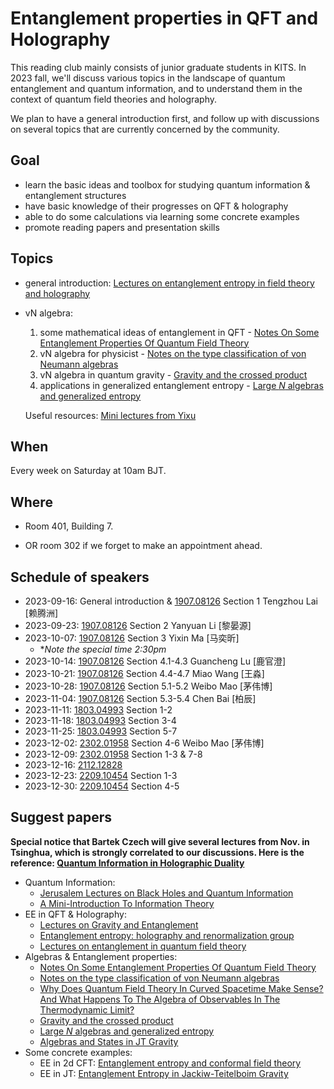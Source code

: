# Entanglement properties in QFT and Holography

This reading club mainly consists of junior graduate students in KITS. In 2023 fall, we'll discuss various topics in the landscape of quantum entanglement and quantum information, and to understand them in the context of quantum field theories and holography.

We plan to have a general introduction first, and follow up with discussions on several topics that are currently concerned by the community.




## Goal

- learn the basic ideas and toolbox for studying quantum information & entanglement structures
- have basic knowledge of their progresses on QFT & holography
- able to do some calculations via learning some concrete examples 
- promote reading papers and presentation skills



## Topics

- general introduction: [Lectures on entanglement entropy in field theory and
  holography](https://arxiv.org/abs/1907.08126) 

- vN algebra:

  1. some mathematical ideas of entanglement in QFT - [Notes On Some Entanglement Properties Of Quantum Field Theory](https://arxiv.org/abs/1803.04993) 
  2. vN algebra for physicist - [Notes on the type classification of von Neumann algebras](https://arxiv.org/abs/2302.01958) 
  3. vN algebra in quantum gravity - [Gravity and the crossed product](https://arxiv.org/abs/2112.12828) 
  4. applications in generalized entanglement entropy - [Large *N* algebras and generalized entropy](https://arxiv.org/abs/2209.10454) 

  Useful resources: [Mini lectures from Yixu](https://space.bilibili.com/1881237721/channel/collectiondetail?sid=1184790) 




## When

Every week on Saturday at 10am BJT.




## Where

- Room 401, Building 7.

- OR room 302 if we forget to make an appointment ahead.

  


## Schedule of speakers

- 2023-09-16: General introduction & [1907.08126](https://arxiv.org/abs/1907.08126) Section 1 Tengzhou Lai [赖腾洲]
- 2023-09-23: [1907.08126](https://arxiv.org/abs/1907.08126) Section 2 Yanyuan Li [黎晏源]
- 2023-10-07: [1907.08126](https://arxiv.org/abs/1907.08126) Section 3 Yixin Ma [马奕昕]
  - **Note the special time 2:30pm*
- 2023-10-14: [1907.08126](https://arxiv.org/abs/1907.08126) Section 4.1-4.3 Guancheng Lu [鹿官澄]
- 2023-10-21: [1907.08126](https://arxiv.org/abs/1907.08126) Section 4.4-4.7 Miao Wang [王淼]
- 2023-10-28: [1907.08126](https://arxiv.org/abs/1907.08126) Section 5.1-5.2 Weibo Mao [茅伟博]
- 2023-11-04: [1907.08126](https://arxiv.org/abs/1907.08126) Section 5.3-5.4 Chen Bai [柏辰]
- 2023-11-11: [1803.04993](https://arxiv.org/abs/1803.04993) Section 1-2
- 2023-11-18: [1803.04993](https://arxiv.org/abs/1803.04993) Section 3-4
- 2023-11-25: [1803.04993](https://arxiv.org/abs/1803.04993) Section 5-7
- 2023-12-02: [2302.01958](https://arxiv.org/abs/2302.01958) Section 4-6 Weibo Mao [茅伟博]
- 2023-12-09: [2302.01958](https://arxiv.org/abs/2302.01958) Section 1-3 & 7-8
- 2023-12-16: [2112.12828](https://arxiv.org/abs/2112.12828) 
- 2023-12-23: [2209.10454](https://arxiv.org/abs/2209.10454) Section 1-3
- 2023-12-30: [2209.10454](https://arxiv.org/abs/2209.10454) Section 4-5



## Suggest papers

**Special notice that Bartek Czech will give several lectures from Nov. in Tsinghua, which is strongly correlated to our discussions. Here is the reference: [Quantum Information in Holographic Duality ](https://arxiv.org/abs/2108.09188)** 

- Quantum Information:
  - [Jerusalem Lectures on Black Holes and
    Quantum Information](https://arxiv.org/abs/1409.1231) 
  - [A Mini-Introduction To Information Theory](https://arxiv.org/abs/1805.11965) 
- EE in QFT & Holography:
  - [Lectures on Gravity and Entanglement](https://arxiv.org/abs/1609.00026) 
  - [Entanglement entropy: holography and renormalization group](https://arxiv.org/abs/1801.10352) 
  - [Lectures on entanglement in quantum field theory](https://arxiv.org/abs/2201.13310) 
- Algebras & Entanglement properties:
  - [Notes On Some Entanglement Properties Of Quantum Field Theory](https://arxiv.org/abs/1803.04993) 
  - [Notes on the type classification of von Neumann
    algebras](https://arxiv.org/abs/2302.01958) 
  - [Why Does Quantum Field Theory In Curved Spacetime Make Sense?
    And What Happens To The Algebra of Observables In The Thermodynamic Limit?](https://arxiv.org/abs/2112.11614) 
  - [Gravity and the crossed product](https://arxiv.org/abs/2112.12828) 
  - [Large *N* algebras and generalized entropy](https://arxiv.org/abs/2209.10454) 
  - [Algebras and States in JT Gravity](https://arxiv.org/abs/2301.07257) 
- Some concrete examples:
  - EE in 2d CFT: [Entanglement entropy and conformal field theory](https://arxiv.org/abs/0905.4013) 
  - EE in JT: [Entanglement Entropy in Jackiw-Teitelboim
    Gravity](https://arxiv.org/abs/1911.10663) 
